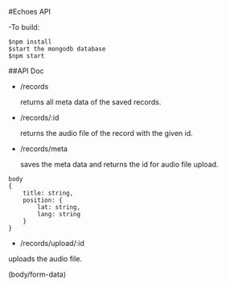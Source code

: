 #Echoes API

-To build:

```
$npm install
$start the mongodb database
$npm start
```

##API Doc

- /records

	returns all meta data of the saved records.

- /records/:id

	returns the audio file of the record with the given id.

- /records/meta

	saves the meta data and returns the id for audio file upload.

```
body 
{
	title: string,
	position: {
		lat: string,
		lang: string
	}
}
```

- /records/upload/:id

uploads the audio file.

(body/form-data)